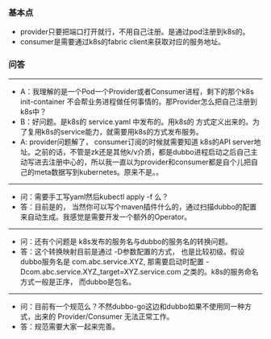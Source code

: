 ### 基本点
- provider只要把端口打开就行，不用自己注册。是通过pod注册到k8s的。
- consumer是需要通过k8s的fabric client来获取对应的服务地址。

### 问答

------------
 - A：我理解的是一个Pod一个Provider或者Consumer进程，剩下的那个k8s init-container 不会帮业务进程做任何事情的。那Provider怎么把自己注册到k8s中？
 - B：好问题。是k8s的 service.yaml 中发布的。用k8s的 方式定义出来的。为了复用k8s的service能力，就需要用k8s的方式发布服务。
 - A: provider问题解了， consumer订阅的时候就需要知道 k8s的API server地址。之前的话，不管是zk还是其他k/v介质，都是dubbo进程启动之后自己主动写进去注册中心的，所以我一直以为provider和consumer都是自个儿把自己的meta数据写到kubernetes。原来不是。。


------------
- 问：需要手工写yaml然后kubectl apply -f 么？
- 答：目前是的， 当然你可以写个maven插件什么的，通过扫描dubbo的配置来自动生成。我感觉是需要开发一个额外的Operator。

------------
- 问：还有个问题是 k8s发布的服务名与dubbo的服务名的转换问题。
- 答：这个转换映射目前是通过 -D参数配置的方式， 也是比较初级。假设dubbo服务名是 com.abc.service.XYZ, 那需要启动时配置 -Dcom.abc.service.XYZ_target=XYZ.service.com 之类的。k8s的服务命名方式一般是正序， 而dubbo是包名。

------------
- 问：目前有一个规范么？不然dubbo-go这边和dubbo如果不使用同一种方式，出来的 Provider/Consumer 无法正常工作。
- 答：规范需要大家一起来完善。